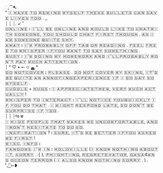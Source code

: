 ೃ⁀➷<br/>
​" 🇮​ ​🇭​​🇦​​🇻​​🇪​ ​🇹​​🇴​ ​🇷​​🇪​​🇲​​🇮​​🇳​​🇩​ ​🇲​​🇾​​🇸​​🇪​​🇱​​🇫​ ​🇹​​🇭​​🇪​​🇸​​🇪​ ​🇧​​🇺​​🇱​​🇱​​🇪​​🇹​​🇸​ ​🇨​​🇦​​🇳​ ​🇸​​🇦​​🇻​​🇪​ ​🇱​​🇮​​🇻​​🇪​​🇸​ ​🇹​​🇴​​🇴​ . ,,<br/>
┊ ┊ ┊. ➶ ˚<br/>
​🇴​​🇳​​🇱​​🇮​​🇳​​🇪​​ ⦂ ​🇮​'​🇱​​🇱​ ​🇧​​🇪​ ​🇴​​🇳​​🇱​​🇮​​🇳​​🇪​ ​🇦​​🇳​​🇩​ ​🇼​​🇴​​🇺​​🇱​​🇩​ ​🇱​​🇮​​🇰​​🇪​ ​🇹​​🇴​ ​🇨​​🇭​​🇦​​🇹​ ​🇼​​🇮​​🇹​​🇭​ ​🇸​​🇴​​🇲​​🇪​​🇴​​🇳​​🇪​, ​🇾​​🇴​​🇺​ ​🇸​​🇭​​🇴​​🇺​​🇱​​🇩​ ​🇨​​🇭​​🇦​​🇹​ ​🇫​​🇮​​🇷​​🇸​​🇹​ ​🇹​​🇭​​🇴​​🇺​​🇬​​🇭​ . ​🇦​​🇸​ ​🇮​ ​🇦​​🇲​ ​🇸​​🇴​​🇲​​🇪​​🇴​​🇳​​🇪​ ​🇶​​🇺​​🇮​​🇹​​🇪​ ​🇸​​🇭​​🇾​ .<br/>
​🇦​​🇼​​🇦​​🇾​ ⦂ ​🇮​'🇲​ ​🇵​​🇷​​🇴​​🇧​​🇦​​🇧​​🇱​​🇾​ ​🇴​​🇫​​🇫​ ​🇹​​🇦​​🇧 ​🇴​​🇷​ ​🇷​​🇪​​🇦​​🇩​​🇮​​🇳​​🇬​​ . ​🇫​​🇪​​🇪​​🇱​ ​🇫​​🇷​​🇪​​🇪​ ​🇹​​🇴​ ​🇼​​🇭​​🇮​​🇸​​🇵​​🇪​​🇷​ ​🇮​​🇫​ ​🇾​​🇴​​🇺​ ​🇼​​🇦​​🇳​​🇹​ ​🇹​​🇴​ ​🇸​​🇦​​🇾​ ​🇸​​🇴​​🇲​​🇪​​🇹​​🇭​​🇮​​🇳​​🇬​ .<br/>
​🇧​​🇺​​🇸​​🇾​ ⦂ ​🇮​'​🇲​ ​🇩​​🇴​​🇮​​🇳​​🇬​ ​🇲​​🇾​ ​🇭​​🇴​​🇲​​🇪​​🇼​​🇴​​🇷​​🇰​ ​🇦​​🇳​​🇩​ ​🇮​'​🇱​​🇱​ ​🇵​​🇷​​🇴​​🇧​​🇦​​🇧​​🇱​​🇾​ ​🇼​​🇴​​🇳'🇹​ ​🇵​​🇦​​🇾​ ​🇲​​🇺​​🇨​​🇭​ ​🇦​​🇹​​🇹​​🇪​​🇳​​🇹​​🇮​​🇴​​🇳​ .<br/>
┆ ° ♡ • ➵ ✩ ◛ °<br/>
🇩​​🇴​ ​🇳​​🇴​​🇹​ ​🇨​​🇴​​🇻​​🇪​​🇷​ ⦂ ​🇵​​🇱​​🇪​​🇦​​🇸​​🇪​ .  ​🇩​​🇴​ ​🇳​​🇴​​🇹​ ​🇨​​🇴​​🇻​​🇪​​🇷​ ​🇲​​🇾​ ​🇸​​🇰​​🇮​​🇳​​🇸​, ​🇮​​🇹​'🇩​ ​🇧​​🇪​ ​🇶​​🇺​​🇮​​🇹​​🇪​ ​🇦​​🇳​ ​🇦​​🇳​​🇳​​🇴​​🇾​​🇮​​🇳​​🇬​ ​🇪​​🇽​​🇵​​🇪​​🇷​​🇮​​🇪​​🇳​​🇨​​🇪​ ​🇮​​🇫​ ​🇮​ ​🇩​​🇴​ ​🇸​​🇦​​🇾​ ​🇸​​🇴​ ​🇲​​🇾​​🇸​​🇪​​🇱​​🇫​ .<br/>
​🇨​​🇺​​🇩​​🇩​​🇱​​🇪​ + ​🇭​​🇺​​🇬​​🇸​ ⦂ ​🇮​ ​🇦​​🇵​​🇵​​🇷​​🇪​​🇨​​🇮​​🇦​​🇹​​🇪​ ​🇹​​🇭​​🇪​​🇲​, ​🇻​​🇪​​🇷​​🇾​ ​🇲​​🇺​​🇨​​🇭​ ​🇦​​🇨​​🇹​​🇺​​🇦​​🇱​​🇱​​🇾​ !<br/>
​🇼​​🇭​​🇮​​🇸​​🇵​​🇪​​🇷​ ​🇹​​🇴​ ​🇮​​🇳​​🇹​​🇪​​🇷​​🇦​​🇨​​🇹​ ⦂ ​🇮​'🇱​​🇱​ ​🇳​​🇴​​🇹​​🇮​​🇨​​🇪​ ​🇾​​🇴​​🇺​ ​🇶​​🇺​​🇮​​🇨​​🇰​​🇱​​🇾​ ​🇮​​🇫​ ​🇾​​🇴​​🇺​ ​🇩​​🇴​ ​🇹​​🇭​​🇦​​🇹​ . ​🇮​ ​🇲​​🇮​​🇬​​🇭​​🇹​ ​🇷​​🇪​​🇸​​🇵​​🇴​​🇳​​🇩​ ​🇱​​🇦​​🇹​​🇪​, ​🇸​​🇴​ ​🇩​​🇴​​🇳​'🇹​ ​🇧​​🇪​ ​🇸​​🇺​​🇷​​🇵​​🇷​​🇮​​🇸​​🇪​ ​🇮​​🇫​ ​🇮​ ​🇩​​🇴​ .<br/>
┆ ┆ ┆જ ✾<br/>
​🇮​ ​🇭​​🇮​​🇩​​🇪​ ​🇵​​🇪​​🇴​​🇵​​🇱​​🇪​ ​🇹​​🇭​​🇦​​🇹​ ​🇲​​🇦​​🇰​​🇪​​🇸​ ​🇲​​🇪​ ​🇺​​🇳​​🇨​​🇴​​🇲​​🇫​​🇴​​🇷​​🇹​​🇦​​🇧​​🇱​​🇪​, ​🇦​​🇳​​🇩​ ​🇮​ ​🇼​​🇴​​🇳​'​🇹​ ​🇭​​🇪​​🇸​​🇮​​🇹​​🇦​​🇹​​🇪​ ​🇹​​🇴​ ​🇩​​🇴​ ​🇸​​🇴​.<br/>
​🇮​​🇳​​🇸​​🇵​​🇮​​🇷​​🇦​​🇹​​🇮​​🇴​​🇳​ ? ⦂ ​🇸​​🇺​​🇷​​🇪​, ​🇮​​🇹'​🇩​ ​🇲​​🇪​ ​🇧​​🇪​​🇹​​🇹​​🇪​​🇷​ ​🇮​​🇫​ ​🇾​​🇴​​🇺​ ​🇦​​🇸​​🇰​​🇪​​🇩​ ​🇲​​🇪​ ​🇫​​🇮​​🇷​​🇸​​🇹​ !<br/>
​🇲​​🇮​​🇸​​🇨​. ​🇮​​🇳​​🇫​​🇴​ ⦂<br/>
​🇫​​🇦​​🇳​​🇩​​🇴​​🇲​​🇸​ ​🇮​​'🇲​ ​🇮​​🇳​ ⦂ ​🇭​​🇴​​🇱​​🇴​​🇻​​🇮​​🇱​​🇱​​🇪 ( ​🇮​ ​🇰​​🇳​​🇴​​🇼​ ​🇳​​🇴​​🇹​​🇭​​🇮​​🇳​​🇬​ ​🇦​​🇧​​🇴​​🇺​​🇹​ ​🇮​​🇹​, ​🇸​​🇴​​🇷​​🇷​​🇾​ . :[ )​, ​🇵​​🇭​​🇮​​🇬​​🇭​​🇹​​🇮​​🇳​​🇬​, ​🇷​​🇪​​🇬​​🇷​​🇪​​🇹​​🇪​​🇻​​🇦​​🇹​​🇴​​🇷, 🇬​​🇦​​🇸​​🇦4​  ​🇦​​🇳​​🇩​ ​🇴​​🇨​​🇪​​🇴​​🇳​ ​🇹​​🇪​​🇷​​🇷​​🇴​​🇷​ ( ​🇮​ ​🇦​​🇱​​🇸​​🇴​ ​🇰​​🇳​​🇴​​🇼​ ​🇳​​🇴​​🇹​​🇭​​🇮​​🇳​​🇬​  ​🇸​​🇴​​🇷​​🇷​​🇾​ . ) .<br/>
˚₊· ͟͟͞͞➳❥
 
